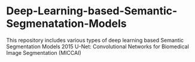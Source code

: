 # Deep-Learning-based-Semantic-Segmenatation-Models
This repository includes various types of deep learning based Semantic Segmentation Models
2015
U-Net: Convolutional Networks for Biomedical Image Segmentation (MICCAI)
